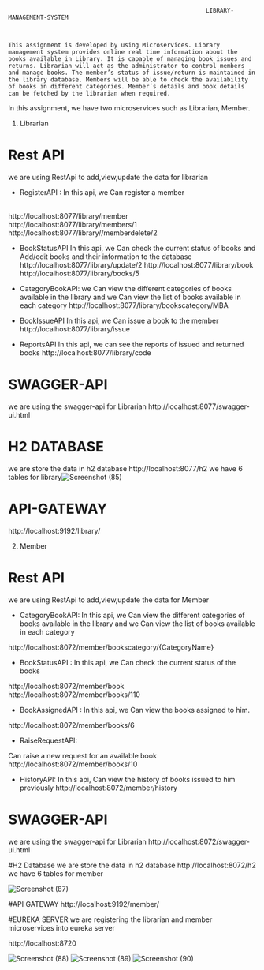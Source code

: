                                                             LIBRARY-MANAGEMENT-SYSTEM 
                                                  
                                                                          
                                                                          This assignment is developed by using Microservices. Library management system provides online real time information about the books available in Library. It is capable of managing book issues and returns. Librarian will act as the administrator to control members and manage books. The member’s status of issue/return is maintained in the library database. Members will be able to check the availability of books in different categories. Member’s details and book details can be fetched by the librarian when required. 
                                                                          
 In this assignment, we have two microservices such as Librarian, Member.
 1. Librarian
 
 # Rest API
we are using RestApi to add,view,update the data for librarian

*  RegisterAPI :
In this api, we Can register a member
<br>
http://localhost:8077/library/member
<br>
http://localhost:8077/library/members/1
http://localhost:8077/library//memberdelete/2

*  BookStatusAPI
In this api, we Can check the current status of books and Add/edit books and their information to the database
http://localhost:8077/library/update/2
http://localhost:8077/library/book
http://localhost:8077/library/books/5

*  CategoryBookAPI:
we Can view the different categories of books available in the library and we Can view the list of books available in each category
http://localhost:8077/library/bookscategory/MBA

*  BookIssueAPI
In this api, we Can issue a book to the member
http://localhost:8077/library/issue

*  ReportsAPI
In this api, we can see the reports of issued and returned books
http://localhost:8077/library/code

# SWAGGER-API
we are using the swagger-api for Librarian
http://localhost:8077/swagger-ui.html

# H2 DATABASE

we are store the data in h2 database
http://localhost:8077/h2
we have 6 tables for library![Screenshot (85)](https://user-images.githubusercontent.com/113039639/188908425-9dbb1e47-96a0-4344-8702-662d3b2b1c78.png)

# API-GATEWAY 
http://localhost:9192/library/

2. Member

# Rest API
we are using RestApi to add,view,update the data for Member

*  CategoryBookAPI:
In this api, we Can view the different categories of books available in the library and we Can view the list of books available in each category

http://localhost:8072/member/bookscategory/{CategoryName}

*  BookStatusAPI :
In this api, we Can check the current status of the books

http://localhost:8072/member/book
http://localhost:8072/member/books/110

*  BookAssignedAPI :
In this api, we Can view the books assigned to him.

http://localhost:8072/member/books/6

*  RaiseRequestAPI:

Can raise a new request for an available book
http://localhost:8072/member/books/10

*  HistoryAPI:
In this api, Can view the history of books issued to him previously
http://localhost:8072/member/history

# SWAGGER-API
we are using the swagger-api for Librarian
http://localhost:8072/swagger-ui.html

#H2 Database
we are store the data in h2 database
http://localhost:8072/h2
we have 6 tables for member

![Screenshot (87)](https://user-images.githubusercontent.com/113039639/188909762-83f6b017-7e56-4f3c-a6da-a525132318f5.png)

#API GATEWAY
http://localhost:9192/member/

#EUREKA SERVER
 we are registering the librarian and member microservices into eureka server

http://localhost:8720

![Screenshot (88)](https://user-images.githubusercontent.com/113039639/188912076-7678593c-f491-4751-9f7a-62136af0996c.png)
![Screenshot (89)](https://user-images.githubusercontent.com/113039639/188912150-b223a85f-0fac-410f-bf32-d5407e5a3d92.png)
![Screenshot (90)](https://user-images.githubusercontent.com/113039639/188912230-afc408b1-f257-4bff-99ac-eecc0dd43f2e.png)


